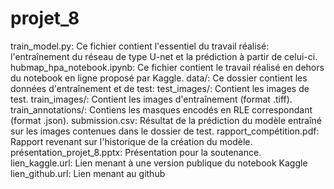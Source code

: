 # projet_8
train_model.py:
    Ce fichier contient l'essentiel du travail réalisé:
    l'entraînement du réseau de type U-net et la prédiction à
    partir de celui-ci.
hubmap_hpa_notebook.ipynb: 
    Ce fichier contient le travail réalisé en dehors du notebook en
    ligne proposé par Kaggle.
data/:
    Ce dossier contient les données d'entraînement et de test:
        test_images/:
            Contient les images de test.
        train_images/:
            Contient les images d'entraînement (format .tiff).
        train_annotations/:
            Contiens les masques encodés en RLE correspondant (format .json).
submission.csv:
    Résultat de la prédiction du modèle entraîné sur les images
    contenues dans le dossier de test.
rapport_compétition.pdf:
    Rapport revenant sur l'historique de la création 
    du modèle.
présentation_projet_8.pptx:
    Présentation pour la soutenance.
lien_kaggle.url:
    Lien menant à une version publique du notebook Kaggle
lien_github.url:
    Lien menant au github

